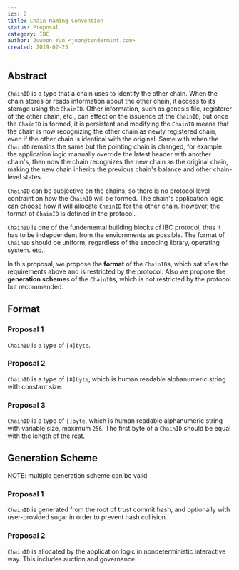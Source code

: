 ```yaml
---
ics: 2
title: Chain Naming Convention
status: Proposal
category: IBC
author: Juwoon Yun <joon@tendermint.com>
created: 2019-02-25
---
```


## Abstract

`ChainID` is a type that a chain uses to identify the other chain. When the chain stores or reads information about the other chain, it access to its storage using the `ChainID`. Other information, such as genesis file, registerer of the other chain, etc., can effect on the issuence of the `ChainID`, but once the `ChainID` is formed, it is persistent and modifying the `ChainID` means that the chain is now recognizing the other chain as newly registered chain, even if the other chain is identical with the original. Same with when the `ChainID` remains the same but the pointing chain is changed, for example the application logic manually override the latest header with another chain's, then now the chain recognizes the new chain as the original chain, making the new chain inherits the previous chain's balance and other chain-level states.

`ChainID` can be subjective on the chains, so there is no protocol level contraint on how the `ChainID` will be formed. The chain's application logic can choose how it will allocate `ChainID` for the other chain. However, the format of `ChainID` is defined in the protocol.
 
`ChainID` is one of the fundemental building blocks of IBC protocol, thus it has to be indepdendent from the enviornments as possible. The format of `ChainID` should be uniform, regardless of the encoding library, operating system. etc..

In this proposal, we propose the **format** of the `ChainID`s, which satisfies the requirements above and is restricted by the protocol. Also we propose the **generation scheme**s of the `ChainID`s, which is not restricted by the protocol but recommended. 

## Format

### Proposal 1

`ChainID` is a type of `[4]byte`. 

### Proposal 2

`ChainID` is a type of `[8]byte`, which is human readable alphanumeric string with constant size.

### Proposal 3

`ChainID` is a type of `[]byte`, which is human readable alphanumeric string with variable size, maximum `256`. The first byte of a `ChainID` should be equal with the length of the rest.

## Generation Scheme

NOTE: multiple generation scheme can be valid

### Proposal 1

`ChainID` is generated from the root of trust commit hash, and optionally with user-provided sugar in order to prevent hash collision.

### Proposal 2

`ChainID` is allocated by the application logic in nondeterministic interactive way. This includes auction and governance.
